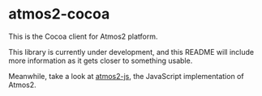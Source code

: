 # atmos2-cocoa

This is the Cocoa client for Atmos2 platform.

This library is currently under development, and this README will include more information as it gets closer to something usable.

Meanwhile, take a look at [atmos2-js](http://documentup.com/vojto/atmos2/), the JavaScript implementation of Atmos2.